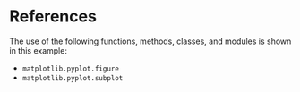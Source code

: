 # References

The use of the following functions, methods, classes, and modules is shown in this example:

- `matplotlib.pyplot.figure`
- `matplotlib.pyplot.subplot`
